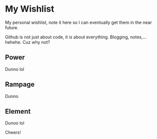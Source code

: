 # My Wishlist

My personal wishlist, note it here so I can eventually get them in the near future.

Github is not just about code, it is about everything. Blogging, notes,... hehehe. Cuz why not?

## Power
Dunno lol

## Rampage
Dunno

## Element
Dunoo lol

Cheers!
